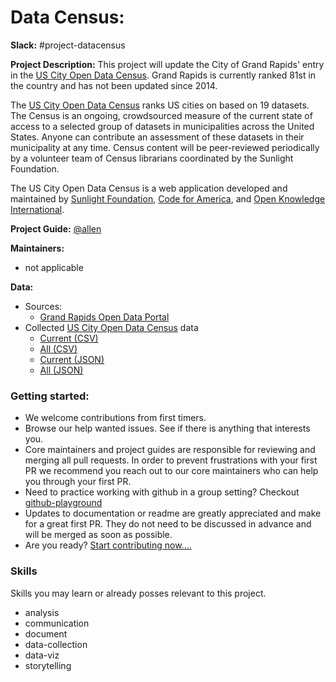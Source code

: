 # Data Census:


**Slack:** #project-datacensus

**Project Description:**
This project will update the City of Grand Rapids' entry in the [US City Open Data Census](http://us-city.census.okfn.org). Grand Rapids is currently ranked 81st in the country and has not been updated since 2014.

The [US City Open Data Census](http://us-city.census.okfn.org) ranks US cities on based on 19 datasets. The Census is an ongoing, crowdsourced measure of the current state of access to a selected group of datasets in municipalities across the United States. Anyone can contribute an assessment of these datasets in their municipality at any time. Census content will be peer-reviewed periodically by a volunteer team of Census librarians coordinated by the Sunlight Foundation.

The US City Open Data Census is a web application developed and maintained by [Sunlight Foundation](http://sunlightfoundation.com/), [Code for America](http://www.codeforamerica.org/), and [Open Knowledge International](http://okfn.org/).

**Project Guide:**  [@allen](https://citizenlabs.slack.com/messages/@allen/)

**Maintainers:**
- not applicable

**Data:**
- Sources:
  - [Grand Rapids Open Data Portal](http://data.grcity.us/)   
- Collected [US City Open Data Census](http://us-city.census.okfn.org) data
  - [Current (CSV)](http://us-city.census.okfn.org/api/entries.cascade.csv)
  - [All (CSV)](http://us-city.census.okfn.org/api/entries.csv)
  - [Current (JSON)](http://us-city.census.okfn.org/api/entries.cascade.json)
  - [All (JSON)](http://us-city.census.okfn.org/api/entries.json)

### Getting started:
* We welcome contributions from first timers.
* Browse our help wanted issues. See if there is anything that interests you.
* Core maintainers and project guides are responsible for reviewing and merging all pull requests. In order to prevent frustrations with your first PR we recommend you reach out to our core maintainers who can help you through your first PR.
* Need to practice working with github in a group setting? Checkout [github-playground](https://github.com/citizenlabsgr/open-lab)
* Updates to documentation or readme are greatly appreciated and make for a great first PR. They do not need to be discussed in advance and will be merged as soon as possible.
* Are you ready? [Start contributing now....](https://github.com/citizenlabsgr/data-census/blob/master/contribute.md)


### Skills
Skills you may learn or already posses relevant to this project.
* analysis
* communication
* document
* data-collection
* data-viz
* storytelling
